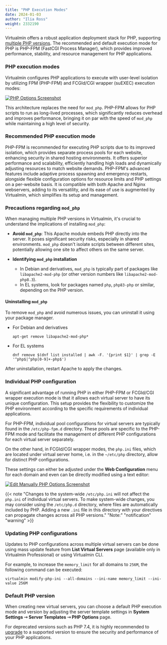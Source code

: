```yaml
---
title: "PHP Execution Modes"
date: 2024-01-03
author: "Ilia Ross"
weight: 2332190
---
```


Virtualmin offers a robust application deployment stack for PHP, supporting [multiple PHP versions](/docs/web/configuring-multiple-php-versions/). The recommended and default execution mode for PHP is PHP-FPM (FastCGI Process Manager), which provides improved performance, stability, and resource management for PHP applications.

### PHP execution modes
Virtualmin configures PHP applications to execute with user-level isolation by utilizing FPM (PHP-FPM) and FCGId/CGI wrapper (suEXEC) execution modes:

[![](/images/docs/screenshots/light/php-options.png "PHP Options Screenshot")](/images/docs/screenshots/light/php-options.png)

This architecture replaces the need for `mod_php`. PHP-FPM allows for PHP scripts to run as long-lived processes, which significantly reduces overhead and improves performance, bringing it on par with the speed of `mod_php` while maintaining a high level of security.

### Recommended PHP execution mode

PHP-FPM is recommended for executing PHP scripts due to its improved isolation, which provides separate process pools for each website, enhancing security in shared hosting environments. It offers superior performance and scalability, efficiently handling high loads and dynamically adjusting resources to match website demands. PHP-FPM's advanced features include adaptive process spawning and emergency restarts, alongside flexible configuration options for resource limits and PHP settings on a per-website basis. It is compatible with both Apache and Nginx webservers, adding to its versatility, and its ease of use is augmented by Virtualmin, which simplifies its setup and management.

### Precautions regarding `mod_php`

When managing multiple PHP versions in Virtualmin, it's crucial to understand the implications of installing `mod_php`:

- **Avoid `mod_php`**: This Apache module embeds PHP directly into the server. It poses significant security risks, especially in shared environments. `mod_php` doesn't isolate scripts between different sites, potentially allowing one site to affect others on the same server.
  
- **Identifying `mod_php` installation**
  - In Debian and derivatives, `mod_php` is typically part of packages like `libapache2-mod-php` (or other version numbers like `libapache2-mod-php8.3`).
  - In EL systems, look for packages named `php`, `php83-php` or similar, depending on the PHP version.

#### Uninstalling `mod_php`
To remove `mod_php` and avoid numerous issues, you can uninstall it using your package manager.
  - For Debian and derivatives
    ```text
    apt-get remove libapache2-mod-php*
    ```
  - For EL systems
    ```text
    dnf remove $(dnf list installed | awk -F. '{print $1}' | grep -E '^php$|^php[0-9]+-php$')
    ```
After uninstallation, restart Apache to apply the changes.

### Individual PHP configuration

A significant advantage of running PHP in either PHP-FPM or FCGId/CGI wrapper execution mode is that it allows each virtual server to have its unique configuration. This setup provides the flexibility to customize the PHP environment according to the specific requirements of individual applications.

For PHP-FPM, individual pool configurations for virtual servers are typically found in the `/etc/php-fpm.d` directory. These pools are specific to the PHP-FPM mode and facilitate the management of different PHP configurations for each virtual server separately.

On the other hand, in FCGId/CGI wrapper modes, the `php.ini` files, which are located under virtual server home, i.e. in the `~/etc/php` directory, allow for distinct PHP configurations.

These settings can either be adjusted under the **Web Configuration** menu for each domain and even can be directly modified using a text editor:

[![](/images/docs/screenshots/light/php-options-edit-manually.png "Edit Manually PHP Options Screenshot")](/images/docs/screenshots/light/php-options-edit-manually.png)

{{< note "Changes to the system-wide `/etc/php.ini` will not affect the `php.ini` of individual virtual servers. To make system-wide changes, you may consider using the `/etc/php.d` directory, where files are automatically included by PHP. Adding a new `.ini` file in this directory with your directives can propagate changes across all PHP versions." "Note:" "notification" "warning" >}}

### Updating PHP configurations

Updates to PHP configurations across multiple virtual servers can be done using mass update feature from **List Virtual Servers** page (available only in Virtualmin Professional) or using Virtualmin CLI.

For example, to increase the `memory_limit` for all domains to `256M`, the following command can be executed:

```shell
virtualmin modify-php-ini --all-domains --ini-name memory_limit --ini-value 256M  
```

### Default PHP version

When creating new virtual servers, you can choose a default PHP execution mode and version by adjusting the server template settings in **System Settings ⇾ Server Templates ⇾ PHP Options** page.

For deprecated versions such as PHP 7.4, it is highly recommended to [upgrade](/docs/web/configuring-multiple-php-versions/) to a supported version to ensure the security and performance of your PHP applications.
